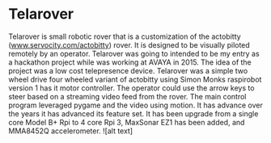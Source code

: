 # Telarover
Telarover is small robotic rover that is a customization of the actobitty (www.servocity.com/actobitty) rover.  It is designed to be visually piloted remotely by an operator. Telarover was going to intended to be my entry as a hackathon project while was working at AVAYA in 2015.  The idea of the project was a low cost telepresence device. Telarover was a simple two wheel drive four wheeled variant of actobitty using Simon Monks raspirobot version 1 has it motor controller.  The operator could use the arrow keys to steer based on a streaming video feed from the rover.  The main control program leveraged pygame and the video using motion.  It has advance over the years it has advanced its feature set.  It has been upgrade from a single core Model B+ Rpi to 4 core Rpi 3, MaxSonar EZ1 has been added,  and MMA8452Q accelerometer. 
![alt text]

